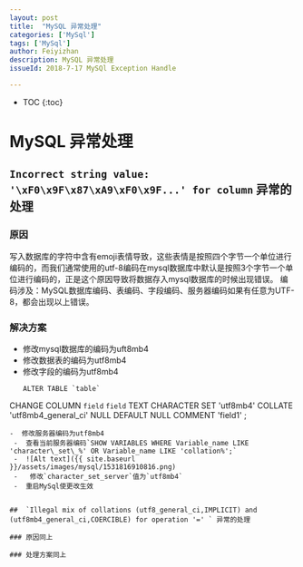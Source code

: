 ```yaml
---
layout: post
title:  "MySQL 异常处理"
categories: ['MySql']
tags: ['MySql'] 
author: Feiyizhan
description: MySQL 异常处理
issueId: 2018-7-17 MySQl Exception Handle

---
```

* TOC
{:toc}


# MySQL 异常处理

##  `Incorrect string value: '\xF0\x9F\x87\xA9\xF0\x9F...' for column` 异常的处理

### 原因
   
   写入数据库的字符中含有emoji表情导致，这些表情是按照四个字节一个单位进行编码的，而我们通常使用的utf-8编码在mysql数据库中默认是按照3个字节一个单位进行编码的，正是这个原因导致将数据存入mysql数据库的时候出现错误。
   编码涉及：MySQL数据库编码、表编码、字段编码、服务器编码如果有任意为UTF-8，都会出现以上错误。

### 解决方案

-  修改mysql数据库的编码为uft8mb4
-  修改数据表的编码为utf8mb4
-  修改字段的编码为utf8mb4
	``` 
	ALTER TABLE `table` 
CHANGE COLUMN `field` `field` TEXT CHARACTER SET 'utf8mb4' COLLATE 'utf8mb4_general_ci' NULL DEFAULT NULL COMMENT 'field1' ;
   ```
-  修改服务器编码为utf8mb4
	-  查看当前服务器编码`SHOW VARIABLES WHERE Variable_name LIKE 'character\_set\_%' OR Variable_name LIKE 'collation%';`
	-  ![Alt text]({{ site.baseurl }}/assets/images/mysql/1531816910816.png)
	-   修改`character_set_server`值为`utf8mb4`
	-  重启MySql使更改生效
	

##  `Illegal mix of collations (utf8_general_ci,IMPLICIT) and (utf8mb4_general_ci,COERCIBLE) for operation '=' ` 异常的处理

### 原因同上

### 处理方案同上